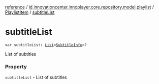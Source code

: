 [reference](../../index.md) / [id.innovationcenter.innoplayer.core.repository.model.playlist](../index.md) / [PlaylistItem](index.md) / [subtitleList](./subtitle-list.md)

# subtitleList

`var subtitleList: `[`List`](https://kotlinlang.org/api/latest/jvm/stdlib/kotlin.collections/-list/index.html)`<`[`SubtitleInfo`](../../id.innovationcenter.innoplayer.core.repository.model.subtitle/-subtitle-info/index.md)`>?`

List of subtitles

### Property

`subtitleList` - List of subtitles